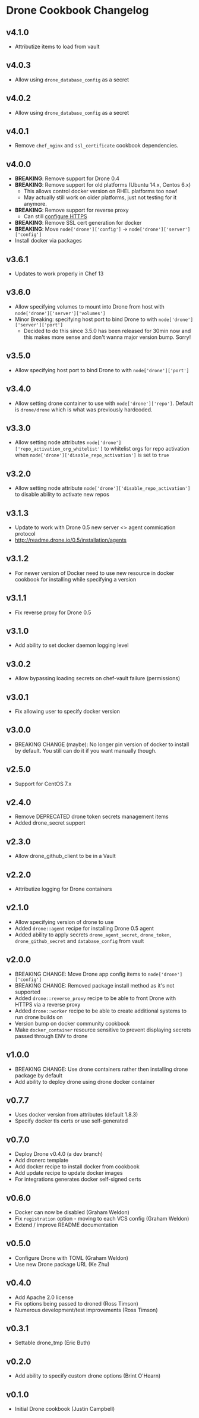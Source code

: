Drone Cookbook Changelog
=========================
v4.1.0
------
* Attributize items to load from vault

v4.0.3
------
* Allow using `drone_database_config` as a secret

v4.0.2
------
* Allow using `drone_database_config` as a secret

v4.0.1
------
* Remove `chef_nginx` and `ssl_certificate` cookbook dependencies.

v4.0.0
------
* **BREAKING**: Remove support for Drone 0.4
* **BREAKING**: Remove support for old platforms (Ubuntu 14.x, Centos 6.x)
  * This allows control docker version on RHEL platforms too now!
  * May actually still work on older platforms, just not testing for it anymore.
* **BREAKING**: Remove support for reverse proxy
  * Can still [configure HTTPS](README.md#https-config)
* **BREAKING**: Remove SSL cert generation for docker
* **BREAKING**: Move `node['drone']['config']` -> `node['drone']['server']['config']`
* Install docker via packages

v3.6.1
------
* Updates to work properly in Chef 13

v3.6.0
------
* Allow specifying volumes to mount into Drone from host with `node['drone']['server']['volumes']`
* Minor Breaking: specifying host port to bind Drone to with `node['drone']['server']['port']`
  * Decided to do this since 3.5.0 has been released for 30min now and this makes more sense and don't wanna major version bump.  Sorry!

v3.5.0
------
* Allow specifying host port to bind Drone to with `node['drone']['port']`

v3.4.0
------
* Allow setting drone container to use with `node['drone']['repo']`.  Default is `drone/drone` which is what was previously hardcoded.

v3.3.0
------
* Allow setting node attributes `node['drone']['repo_activation_org_whitelist']` to whitelist orgs for repo activation when `node['drone']['disable_repo_activation']` is set to `true`

v3.2.0
------
* Allow setting node attribute `node['drone']['disable_repo_activation']` to disable ability to activate new repos

v3.1.3
------
* Update to work with Drone 0.5 new server <> agent commication protocol
 * http://readme.drone.io/0.5/installation/agents

v3.1.2
------
* For newer version of Docker need to use new resource in docker cookbook for installing while specifying a version

v3.1.1
------
* Fix reverse proxy for Drone 0.5

v3.1.0
------
* Add ability to set docker daemon logging level

v3.0.2
------
* Allow bypassing loading secrets on chef-vault failure (permissions)

v3.0.1
------
* Fix allowing user to specify docker version

v3.0.0
------
* BREAKING CHANGE (maybe): No longer pin version of docker to install by default.
You still can do it if you want manually though.

v2.5.0
------
* Support for CentOS 7.x

v2.4.0
------
* Remove DEPRECATED drone token secrets management items
* Added drone_secret support

v2.3.0
------
* Allow drone_github_client to be in a Vault

v2.2.0
------
* Attributize logging for Drone containers

v2.1.0
------
* Allow specifying version of drone to use
* Added `drone::agent` recipe for installing Drone 0.5 agent
* Added ability to apply secrets `drone_agent_secret`, `drone_token`, `drone_github_secret` and `database_config` from vault

v2.0.0
------
* BREAKING CHANGE: Move Drone app config items to `node['drone']['config']`
* BREAKING CHANGE: Removed package install method as it's not supported
* Added `drone::reverse_proxy` recipe to be able to front Drone with HTTPS via a reverse proxy
* Added `drone::worker` recipe to be able to create additional systems to run drone builds on
* Version bump on docker community cookbook
* Make `docker_container` resource sensitive to prevent displaying secrets passed through ENV to drone

v1.0.0
------
* BREAKING CHANGE: Use drone containers rather then installing drone package by default
* Add ability to deploy drone using drone docker container

v0.7.7
------
* Uses docker version from attributes (default 1.8.3)
* Specify docker tls certs or use self-generated

v0.7.0
------
* Deploy Drone v0.4.0 (a dev branch)
* Add dronerc template
* Add docker recipe to install docker from cookbook
* Add update recipe to update docker images
* For integrations generates docker self-signed certs

v0.6.0
------
* Docker can now be disabled (Graham Weldon)
* Fix `registration` option - moving to each VCS config (Graham Weldon)
* Extend / improve README documentation

v0.5.0
------
* Configure Drone with TOML (Graham Weldon)
* Use new Drone package URL (Ke Zhu)

v0.4.0
------

* Add Apache 2.0 license
* Fix options being passed to droned (Ross Timson)
* Numerous development/test improvements (Ross Timson)

v0.3.1
------

* Settable drone_tmp (Eric Buth)

v0.2.0
------

* Add ability to specify custom drone options (Brint O'Hearn)

v0.1.0
------

* Initial Drone cookbook (Justin Campbell)
